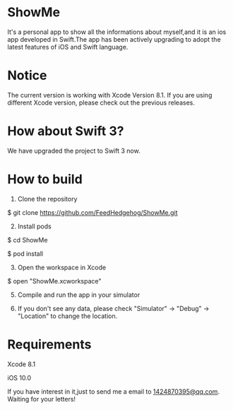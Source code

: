 # ShowMe
It's a personal app to show all the informations about myself,and it is an ios app developed in Swift.The app has been actively upgrading to adopt the latest features of iOS and Swift language.
# Notice
The current version is working with Xcode Version 8.1. If you are using different Xcode version, please check out the previous releases.
# How about Swift 3?
We have upgraded the project to Swift 3 now. 
# How to build
1) Clone the repository

$ git clone https://github.com/FeedHedgehog/ShowMe.git

2) Install pods

$ cd ShowMe

$ pod install

3) Open the workspace in Xcode

$ open "ShowMe.xcworkspace"

5) Compile and run the app in your simulator

6) If you don't see any data, please check "Simulator" -> "Debug" -> "Location" to change the location.

# Requirements
Xcode 8.1

iOS 10.0

If you have interest in it,just to send me a email to 1424870395@qq.com. Waiting for your letters!
